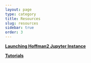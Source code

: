```yaml
---
layout: page
type: category
title: Resources
slug: resources
sidebar: true
order: 3
---
```


**[Launching Hoffman2 Jupyter Instance](/tag-hoffman2)**

**[Tutorials](/tag-tutorials)**

